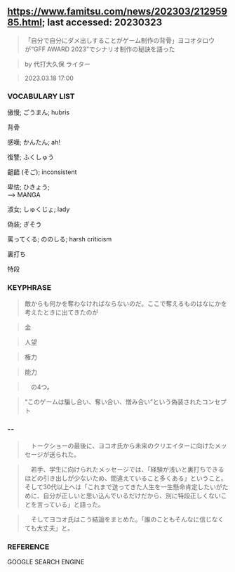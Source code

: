 ## https://www.famitsu.com/news/202303/21295985.html; last accessed: 20230323

>「自分で自分にダメ出しすることがゲーム制作の背骨」ヨコオタロウが“GFF AWARD 2023”でシナリオ制作の秘訣を語った

> by 代打大久保 ライター

> 2023.03.18 17:00

### VOCABULARY LIST 

傲慢; ごうまん; hubris

背骨

感嘆;  かんたん; ah!

復讐; ふくしゅう

齟齬 (そご); inconsistent

卑怯; ひきょう;<br/>
--> MANGA

淑女; しゅくじょ; lady

偽装; ぎそう

罵ってくる; ののしる; harsh criticism

裏打ち

特段

### KEYPHRASE

> 敵からも何かを奪わなければならないのだ。ここで奪えるものはなにかを考えたときに出てきたのが

>    金

>    人望

>    権力

>    能力

>　の4つ。


> “このゲームは騙し合い、奪い合い、憎み合い”という偽装されたコンセプト

### --


>　トークショーの最後に、ヨコオ氏から未来のクリエイターに向けたメッセージが送られた。

>　若手、学生に向けられたメッセージでは、「経験が浅いと裏打ちできるほどの引き出しが少ないため、間違えていること多くある」ということ。そして30代以上へは「これまで送ってきた人生を一生懸命肯定したいがために、自分が正しいと思い込んでいるだけだから、別に特段正しくないことを言っている」と語った。

>　そしてヨコオ氏はこう結論をまとめた。「誰のこともそんなに信じなくても大丈夫」と。


### REFERENCE

GOOGLE SEARCH ENGINE
